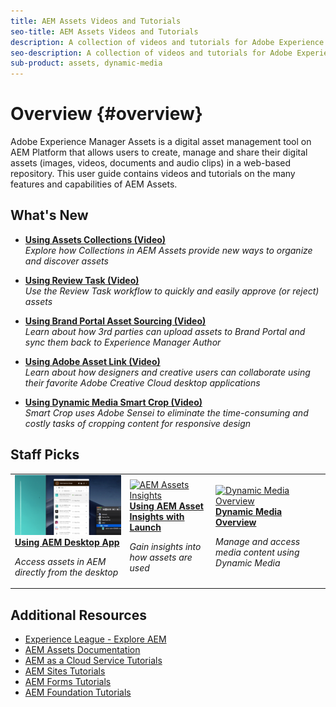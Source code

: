 ```yaml
---
title: AEM Assets Videos and Tutorials
seo-title: AEM Assets Videos and Tutorials
description: A collection of videos and tutorials for Adobe Experience Manager Assets
seo-description: A collection of videos and tutorials for Adobe Experience Manager Assets
sub-product: assets, dynamic-media
---
```


# Overview {#overview}

Adobe Experience Manager Assets is a digital asset management tool on AEM Platform that allows users to create, manage and share their digital assets (images, videos, documents and audio clips) in a web-based repository. This user guide contains videos and tutorials on the many features and capabilities of AEM Assets.

## What's New

* **[Using Assets Collections (Video)](./search-and-discovery/collections.md)** 
    <br>
     *Explore how Collections in AEM Assets provide new ways to organize and discover assets*

* **[Using Review Task (Video)](./collaboration/review-task.md)**
    <br>
     *Use the Review Task workflow to quickly and easily approve (or reject) assets*

* **[Using Brand Portal Asset Sourcing (Video)](./sharing/brand-portal-feature-video-use.md#asset-sourcing)**
    <br>
    *Learn about how 3rd parties can upload assets to Brand Portal and sync them back to Experience Manager Author*

* **[Using Adobe Asset Link (Video)](./creative-workflows/adobe-asset-link.md)**
    <br>
    *Learn about how designers and creative users can collaborate using their favorite Adobe Creative Cloud desktop applications*

* **[Using Dynamic Media Smart Crop (Video)](./dynamic-media/smart-crop-feature-video-use.md)**
    <br>
     *Smart Crop uses Adobe Sensei to eliminate the time-consuming and costly tasks of cropping content for responsive design*

## Staff Picks

<table>
<td>
   <a href="./creative-workflows/use-aem-desktop-app.md">
   <img alt="Enhanced Smart Tags" src="./assets/overview/desktop-app.png" />
   </a>
   <div>
      <a href="./creative-workflows/use-aem-desktop-app.md">
      <strong>Using AEM Desktop App</strong>
      </a>
   </div>
   <p>
      <em>Access assets in AEM directly from the desktop</em>
   </p>
</td>
<td>
   <a href="./advanced/asset-insights-launch-tutorial.md">
   <img alt="AEM Assets Insights" src="./analytics/assets/asset-insights-cover.png"/>
   </a>
   <div>
      <a href="./advanced/asset-insights-launch-tutorial.md">
      <strong>Using AEM Asset Insights with Launch</strong>
      </a>
   </div>
   <p>
      <em>Gain insights into how assets are used</em>
   <p>
</td>
<td>
   <a href="./dynamic-media/dynamic-media-overview-feature-video-use.md">
   <img alt="Dynamic Media Overview" src="./dynamic-media/assets/dynamic-media-overiew.png" />
   </a>
   <div>
      <a href="./dynamic-media/dynamic-media-overview-feature-video-use.md">
      <strong>Dynamic Media Overview</strong>
      </a>
   </div>
   <p>
      <em>Manage and access media content using Dynamic Media</em>
   <p>
</td>
</table>

## Additional Resources

* [Experience League - Explore AEM](https://experienceleague.adobe.com/#recommended/solutions/experience-manager)
* [AEM Assets Documentation](https://helpx.adobe.com/experience-manager/6-5/assets/user-guide.html)
* [AEM as a Cloud Service Tutorials](/help/cloud-service/overview.md)
* [AEM Sites Tutorials](/help/sites/overview.md)
* [AEM Forms Tutorials](/help/forms/overview.md)
* [AEM Foundation Tutorials](/help/foundation/overview.md)
